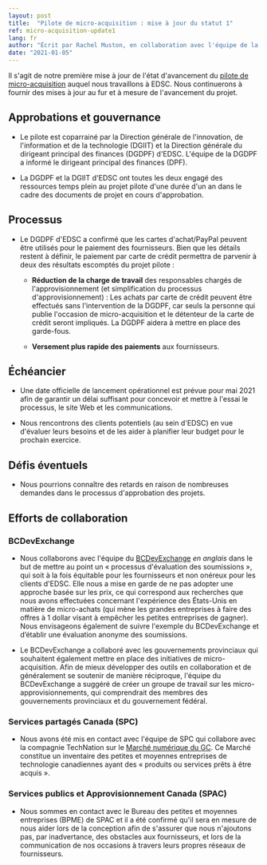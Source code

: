 ```yaml
---
layout: post
title:  "Pilote de micro-acquisition : mise à jour du statut 1"
ref: micro-acquisition-update1
lang: fr
author: "Écrit par Rachel Muston, en collaboration avec l'équipe de la stratégie TI et les membres de l'équipe du projet pilote de micro-acquisition."
date: "2021-01-05"
---
```


Il s'agit de notre première mise à jour de l'état d'avancement du [pilote de micro-acquisition](https://sara-sabr.github.io/ITStrategy/pilote-de-micro-acquisition.html) auquel nous travaillons à EDSC.
Nous continuerons à fournir des mises à jour au fur et à mesure de l'avancement du projet.

## Approbations et gouvernance

- Le pilote est coparrainé par la Direction générale de l'innovation, de l'information et de la technologie (DGIIT) et la Direction générale du dirigeant principal des finances (DGDPF) d'EDSC.
L'équipe de la DGDPF a informé le dirigeant principal des finances (DPF).

- La DGDPF et la DGIIT d'EDSC ont toutes les deux engagé des ressources temps plein au projet pilote d'une durée d'un an dans le cadre des documents de projet en cours d'approbation.

## Processus

- Le DGDPF d'EDSC a confirmé que les cartes d'achat/PayPal peuvent être utilisés pour le paiement des fournisseurs.
  Bien que les détails restent à définir, le paiement par carte de crédit permettra de parvenir à deux des résultats escomptés du projet pilote :

  - **Réduction de la charge de travail** des responsables chargés de l'approvisionnement (et simplification du processus d'approvisionnement) : Les achats par carte de crédit peuvent être effectués sans l'intervention de la DGDPF, car seuls la personne qui publie l'occasion de micro-acquisition et le détenteur de la carte de crédit seront impliqués.
  La DGDPF aidera à mettre en place des garde-fous.

  - **Versement plus rapide des paiements** aux fournisseurs.

## Échéancier

- Une date officielle de lancement opérationnel est prévue pour mai 2021 afin de garantir un délai suffisant pour concevoir et mettre à l'essai le processus, le site Web et les communications.

- Nous rencontrons des clients potentiels (au sein d'EDSC) en vue d'évaluer leurs besoins et de les aider à planifier leur budget pour le prochain exercice.

## Défis éventuels

- Nous pourrions connaître des retards en raison de nombreuses demandes dans le processus d'approbation des projets.

## Efforts de collaboration

### BCDevExchange

- Nous collaborons avec l'équipe du [BCDevExchange](https://bcdevexchange.org) *en anglais* dans le but de mettre au point un « processus d'évaluation des soumissions », qui soit à la fois équitable pour les fournisseurs et non onéreux pour les clients d'EDSC.
Elle nous a mise en garde de ne pas adopter une approche basée sur les prix, ce qui correspond aux recherches que nous avons effectuées concernant l'expérience des États-Unis en matière de micro-achats (qui mène les grandes entreprises à faire des offres à 1 dollar visant à empêcher les petites entreprises de gagner).
Nous envisageons également de suivre l'exemple du BCDevExchange et d’établir une évaluation anonyme des soumissions.

- Le BCDevExchange a collaboré avec les gouvernements provinciaux qui souhaitent également mettre en place des initiatives de micro-acquisition.
Afin de mieux développer des outils en collaboration et de généralement se soutenir de manière réciproque, l'équipe du BCDevExchange a suggéré de créer un groupe de travail sur les micro-approvisionnements, qui comprendrait des membres des gouvernements provinciaux et du gouvernement fédéral.

### Services partagés Canada (SPC)

- Nous avons été mis en contact avec l'équipe de SPC qui collabore avec la compagnie TechNation sur le [Marché numérique du GC](https://technationportal.ca/).
Ce Marché constitue un inventaire des petites et moyennes entreprises de technologie canadiennes ayant des « produits ou services prêts à être acquis ».

### Services publics et Approvisionnement Canada (SPAC)

- Nous sommes en contact avec le Bureau des petites et moyennes entreprises (BPME) de SPAC et il a été confirmé qu'il sera en mesure de nous aider lors de la conception afin de s'assurer que nous n'ajoutons pas, par inadvertance, des obstacles aux fournisseurs, et lors de la communication de nos occasions à travers leurs propres réseaux de fournisseurs.
